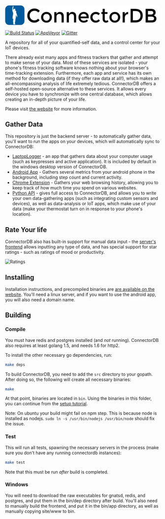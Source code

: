 <a href="https://connectordb.github.io"><img src="https://raw.githubusercontent.com/connectordb/branding/master/title_logo_dark.png" width="500"/></a>


[![Build Status](https://img.shields.io/travis/connectordb/connectordb.svg?style=flat-square&label=linux+build)](https://travis-ci.org/connectordb/connectordb)
[![AppVeyor](https://img.shields.io/appveyor/ci/dkumor/connectordb.svg?style=flat-square&label=windows+build)](https://ci.appveyor.com/project/dkumor/connectordb)
[![Gitter](https://img.shields.io/gitter/room/connectordb/connectordb.svg?maxAge=2592000&style=flat-square)](https://gitter.im/connectordb/connectordb?utm_source=badge&utm_medium=badge&utm_campaign=pr-badge)

A repository for all of your quantified-self data, and a control center for your IoT devices.

There already exist many apps and fitness trackers that gather and attempt to make sense of your data. Most of these services are isolated - your phone's fitness tracking software knows nothing about your browser's time-tracking extension. Furthermore, each app and service has its own method for downloading data (if they offer raw data at all!), which makes an all-encompassing analysis of life extremely tedious. ConnectorDB offers a self-hosted open-source alternative to these services. It allows every device you have to synchronize with one central database, which allows creating an in-depth picture of your life.

Please visit [the website](https://connectordb.github.io) for more information.

## Gather Data

This repository is just the backend server - to automatically gather data, you'll want to run the apps on your devices, which will automatically sync to ConnectorDB:

- [LaptopLogger](https://github.com/connectordb/connectordb-laptoplogger) - an app that gathers data about your computer usage (such as keypresses and active application). It is included by default in the windows desktop version of ConnectorDB.
- [Android App](https://github.com/connectordb/connectordb-android) - Gathers several metrics from your android phone in the background, including step count and current activity.
- [Chrome Extension](https://github.com/connectordb/connectordb-chrome) - Gathers your web browsing history, allowing you to keep track of how much time you spend on various websites.
- [Python API](https://github.com/connectordb/connectordb-python) - gives full access to ConnectorDB, and allows you to write your own data-gathering apps (such as integrating custom sensors and devices), as well as data-analysis or IoT apps, which make use of your data (make your thermostat turn on in response to your phone's location).

## Rate Your life

ConnectorDB also has built-in support for manual data input - the [server's frontend](https://github.com/connectordb/connectordb-frontend) allows inputting any type of data, and has special support for star ratings - such as ratings of mood or productivity.

![Ratings](https://raw.githubusercontent.com/connectordb/connectordb/master/screenshot.png)

## Installing
Installation instructions, and precompiled binaries are [are available on the website](https://connectordb.github.io/download.html). You'll need a linux server, and if you want to use the android app, you will also need a domain name.

## Building

### Compile
You must have redis and postgres installed (and *not* running). ConnectorDB also requires at least golang 1.5, and needs 1.6 for http2.

To install the other necessary go dependencies, run:

```bash
make deps
```

To build ConnectorDB, you need to add the `src` directory to your gopath. After doing so, the following will create all necessary binaries:

```bash
make
```

At that point, binaries are located in `bin`. Using the binaries in this folder, you can continue from the [setup tutorial](https://connectordb.github.io/download.html).

Note: On ubuntu your build might fail on npm step. This is because node is installed as nodejs.
`sudo ln -s /usr/bin/nodejs /usr/bin/node` should fix the issue.

### Test
This will run all tests, spawning the necessary servers in the process (make sure you don't have any running connectordb instances):

```bash
make test
```

Note that this must be run _after_ build is completed.


### Windows

You will need to download the raw executables for gnatsd, redis, and postgres, and put them in the bin/dep directory after build. You'll also need to manually build the frontend, and put it in the bin/app directory, as well as manually copying site/www to bin.
